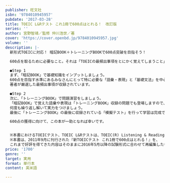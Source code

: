```yaml
---
publisher: 旺文社
isbn: '9784010945957'
pubdate: '2017-03-28'
title: TOEIC L&Rテスト これ1冊で600点はとれる！　改訂版
series: ''
author: 宮野智靖／監修 仲川浩世／著
cover: 'https://cover.openbd.jp/9784010945957.jpg'
volume: ''
description: |-
  新形式TOEICに対応！ 暗記BOOK＋トレーニングBOOKで600点突破を目指そう！

  600点を取るために必要なこと。それは「TOEICの最頻出事項をとにかく覚えてしまうこと」と「十分な量の問題演習」です。

  ●Step 1
  まず、「暗記BOOK」で基礎知識をインプットしましょう。
  600点を目指す水準にあるみなさんにとって特に必要な「語彙・表現」と「基礎文法」を中心に、
  著者が厳選した最頻出事項が収録されています。

  ●Step 2
  次に、「トレーニングBOOK」で問題演習をしましょう。
  「暗記BOOK」で覚えた語彙や表現は「トレーニングBOOK」収録の問題でも登場しますので、
  何度も繰り返し解いて実力をつけましょう。
  最後に「トレーニングBOOK」の最後に収録されている「模擬テスト」を行って学習は完成です。

  600点の獲得に向けて、この本が一助となれば幸いです。


  ※本書におけるTOEICテスト、TOEIC L&Rテストは、TOEIC(R) Listening & Reading Testを指します。
  ※本書は、2011年9月に刊行された『新TOEICテスト これ1冊で600点はとれる！』を、
  これまで好評を得てきた内容はそのままに2016年5月以降の試験形式に合わせて再編集したものです。
price: '1700'
genre: ''
target: 実用
format: 単行本
content: 英米語

---
```

